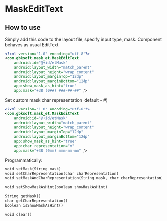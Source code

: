 # MaskEditText

## How to use
Simply add this code to the layout file, specify input type, mask. Component behaves as usual EditText

```xml
<?xml version="1.0" encoding="utf-8"?>
<com.gbksoft.mask_et.MaskEditText
    android:id="@+id/etMask"
    android:layout_width="match_parent"
    android:layout_height="wrap_content"
    android:layout_marginTop="12dp"
    android:layout_marginBottom="12dp"
    app:show_mask_as_hint="true"
    app:mask="+38 (0##) ###-##-##" />
```

Set custom mask char representation (default - #)
```xml
<?xml version="1.0" encoding="utf-8"?>
<com.gbksoft.mask_et.MaskEditText
    android:id="@+id/etMask"
    android:layout_width="match_parent"
    android:layout_height="wrap_content"
    android:layout_marginTop="12dp"
    android:layout_marginBottom="12dp"
    app:show_mask_as_hint="true"
    app:char_representation="m"
    app:mask="+38 (0mm) mmm-mm-mm" />
```

Programmatically:
```xml
void setMask(String mask)
void setCharRepresentation(char charRepresentation)
void setMaskAndCharRepresentation(String mask, char charRepresentation)

void setShowMaskAsHint(boolean showMaskAsHint)

String getMask()
char getCharRepresentation()
boolean isShowMaskAsHint()

void clear()
```